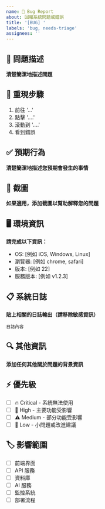 ```yaml
---
name: 🐛 Bug Report
about: 回報系統問題或錯誤
title: '[BUG] '
labels: 'bug, needs-triage'
assignees: ''
---
```


## 🐛 問題描述
**清楚簡潔地描述問題**

## 🔄 重現步驟
1. 前往 '...'
2. 點擊 '....'
3. 滾動到 '....'
4. 看到錯誤

## ✅ 預期行為
**清楚簡潔地描述您預期會發生的事情**

## 📸 截圖
**如果適用，添加截圖以幫助解釋您的問題**

## 🖥️ 環境資訊
**請完成以下資訊：**
- OS: [例如 iOS, Windows, Linux]
- 瀏覽器: [例如 chrome, safari]
- 版本: [例如 22]
- 服務版本: [例如 v1.2.3]

## 📋 系統日誌
**貼上相關的日誌輸出（請移除敏感資訊）**
```
日誌內容
```

## 🔍 其他資訊
**添加任何其他關於問題的背景資訊**

## ⚡ 優先級
- [ ] 🔥 Critical - 系統無法使用
- [ ] 🚨 High - 主要功能受影響
- [ ] ⚠️ Medium - 部分功能受影響
- [ ] 📝 Low - 小問題或改進建議

## 🏷️ 影響範圍
- [ ] 前端界面
- [ ] API 服務
- [ ] 資料庫
- [ ] AI 服務
- [ ] 監控系統
- [ ] 部署流程